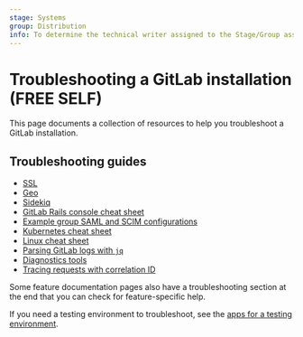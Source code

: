 ```yaml
---
stage: Systems
group: Distribution
info: To determine the technical writer assigned to the Stage/Group associated with this page, see https://about.gitlab.com/handbook/engineering/ux/technical-writing/#assignments
---
```


# Troubleshooting a GitLab installation **(FREE SELF)**

This page documents a collection of resources to help you troubleshoot a GitLab
installation.

## Troubleshooting guides

- [SSL](ssl.md)
- [Geo](../geo/replication/troubleshooting.md)
- [Sidekiq](sidekiq.md)
- [GitLab Rails console cheat sheet](gitlab_rails_cheat_sheet.md)
- [Example group SAML and SCIM configurations](../../user/group/saml_sso/example_saml_config.md)
- [Kubernetes cheat sheet](https://docs.gitlab.com/charts/troubleshooting/kubernetes_cheat_sheet.html)
- [Linux cheat sheet](linux_cheat_sheet.md)
- [Parsing GitLab logs with `jq`](../logs/log_parsing.md)
- [Diagnostics tools](diagnostics_tools.md)
- [Tracing requests with correlation ID](tracing_correlation_id.md)

Some feature documentation pages also have a troubleshooting section at the end
that you can check for feature-specific help.

If you need a testing environment to troubleshoot, see the
[apps for a testing environment](test_environments.md).
